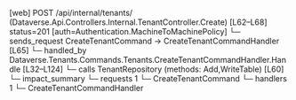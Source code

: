 [web] POST /api/internal/tenants/  (Dataverse.Api.Controllers.Internal.TenantController.Create)  [L62–L68] status=201 [auth=Authentication.MachineToMachinePolicy]
  └─ sends_request CreateTenantCommand -> CreateTenantCommandHandler [L65]
    └─ handled_by Dataverse.Tenants.Commands.Tenants.CreateTenantCommandHandler.Handle [L32–L124]
      └─ calls TenantRepository (methods: Add,WriteTable) [L60]
  └─ impact_summary
    └─ requests 1
      └─ CreateTenantCommand
    └─ handlers 1
      └─ CreateTenantCommandHandler

